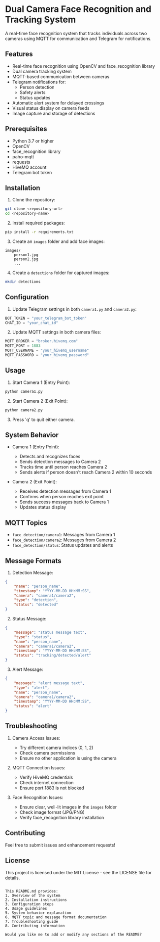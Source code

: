 # Dual Camera Face Recognition and Tracking System

A real-time face recognition system that tracks individuals across two cameras using MQTT for communication and Telegram for notifications.

## Features

- Real-time face recognition using OpenCV and face_recognition library
- Dual camera tracking system
- MQTT-based communication between cameras
- Telegram notifications for:
  - Person detection
  - Safety alerts
  - Status updates
- Automatic alert system for delayed crossings
- Visual status display on camera feeds
- Image capture and storage of detections

## Prerequisites

- Python 3.7 or higher
- OpenCV
- face_recognition library
- paho-mqtt
- requests
- HiveMQ account
- Telegram bot token

## Installation

1. Clone the repository:
```bash
git clone <repository-url>
cd <repository-name>
```

2. Install required packages:
```bash
pip install -r requirements.txt
```

3. Create an `images` folder and add face images:
```
images/
    person1.jpg
    person2.jpg
    ...
```

4. Create a `detections` folder for captured images:
```bash
mkdir detections
```

## Configuration

1. Update Telegram settings in both `camera1.py` and `camera2.py`:
```python
BOT_TOKEN = "your_telegram_bot_token"
CHAT_ID = "your_chat_id"
```

2. Update MQTT settings in both camera files:
```python
MQTT_BROKER = "broker.hivemq.com"
MQTT_PORT = 1883
MQTT_USERNAME = "your_hivemq_username"
MQTT_PASSWORD = "your_hivemq_password"
```

## Usage

1. Start Camera 1 (Entry Point):
```bash
python camera1.py
```

2. Start Camera 2 (Exit Point):
```bash
python camera2.py
```

3. Press 'q' to quit either camera.

## System Behavior

- Camera 1 (Entry Point):
  - Detects and recognizes faces
  - Sends detection messages to Camera 2
  - Tracks time until person reaches Camera 2
  - Sends alerts if person doesn't reach Camera 2 within 10 seconds

- Camera 2 (Exit Point):
  - Receives detection messages from Camera 1
  - Confirms when person reaches exit point
  - Sends success messages back to Camera 1
  - Updates status display

## MQTT Topics

- `face_detection/camera1`: Messages from Camera 1
- `face_detection/camera2`: Messages from Camera 2
- `face_detection/status`: Status updates and alerts

## Message Formats

1. Detection Message:
```json
{
    "name": "person_name",
    "timestamp": "YYYY-MM-DD HH:MM:SS",
    "camera": "camera1/camera2",
    "type": "detection",
    "status": "detected"
}
```

2. Status Message:
```json
{
    "message": "status message text",
    "type": "status",
    "name": "person_name",
    "camera": "camera1/camera2",
    "timestamp": "YYYY-MM-DD HH:MM:SS",
    "status": "tracking/detected/alert"
}
```

3. Alert Message:
```json
{
    "message": "alert message text",
    "type": "alert",
    "name": "person_name",
    "camera": "camera1/camera2",
    "timestamp": "YYYY-MM-DD HH:MM:SS",
    "status": "alert"
}
```

## Troubleshooting

1. Camera Access Issues:
   - Try different camera indices (0, 1, 2)
   - Check camera permissions
   - Ensure no other application is using the camera

2. MQTT Connection Issues:
   - Verify HiveMQ credentials
   - Check internet connection
   - Ensure port 1883 is not blocked

3. Face Recognition Issues:
   - Ensure clear, well-lit images in the `images` folder
   - Check image format (JPG/PNG)
   - Verify face_recognition library installation

## Contributing

Feel free to submit issues and enhancement requests!

## License

This project is licensed under the MIT License - see the LICENSE file for details.
```

This README.md provides:
1. Overview of the system
2. Installation instructions
3. Configuration steps
4. Usage guidelines
5. System behavior explanation
6. MQTT topic and message format documentation
7. Troubleshooting guide
8. Contributing information

Would you like me to add or modify any sections of the README?
